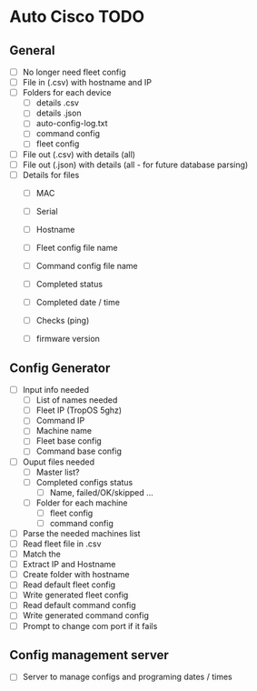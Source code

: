 # Auto Cisco TODO

## General
- [ ] No longer need fleet config
- [ ] File in (.csv) with hostname and IP
- [ ] Folders for each device
    - [ ] details .csv
    - [ ] details .json
    - [ ] auto-config-log.txt
    - [ ] command config
    - [ ] fleet config
- [ ] File out (.csv) with details (all)
- [ ] File out (.json) with details (all - for future database parsing)
- [ ] Details for files
    - [ ] MAC
    - [ ] Serial
    - [ ] Hostname
    - [ ] Fleet config file name
    - [ ] Command config file name
    - [ ] Completed status
    - [ ] Completed date / time
    - [ ] Checks (ping)
    - [ ] firmware version
  


## Config Generator 
- [ ] Input info needed
    - [ ] List of names needed
    - [ ] Fleet IP (TropOS 5ghz)
    - [ ] Command IP
    - [ ] Machine name
    - [ ] Fleet base config
    - [ ] Command base config
- [ ] Ouput files needed
    - [ ] Master list?
    - [ ] Completed configs status
        - [ ] Name, failed/OK/skipped ...
    - [ ] Folder for each machine
        - [ ] fleet config
        - [ ] command config
- [ ] Parse the needed machines list
- [ ] Read fleet file in .csv
- [ ] Match the
- [ ] Extract IP and Hostname
- [ ] Create folder with hostname
- [ ] Read default fleet config
- [ ] Write generated fleet config
- [ ] Read default command config
- [ ] Write generated command config
- [ ] Prompt to change com port if it fails

## Config management server
- [ ] Server to manage configs and programing dates / times